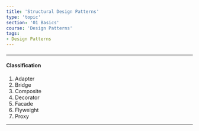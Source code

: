 ```yaml
---
title: 'Structural Design Patterns'
type: 'topic'
section: '01 Basics'
course: 'Design Patterns'
tags:
- Design Patterns
---
```

#### 

---
#### Classification
1. Adapter
2. Bridge
3. Composite
4. Decorator
5. Facade
6. Flyweight
7. Proxy

---